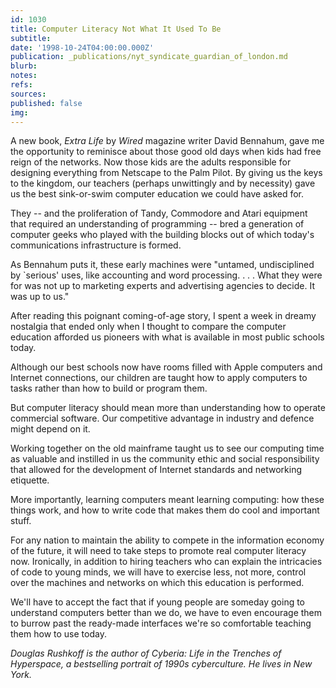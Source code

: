 ```yaml
---
id: 1030
title: Computer Literacy Not What It Used To Be
subtitle: 
date: '1998-10-24T04:00:00.000Z'
publication: _publications/nyt_syndicate_guardian_of_london.md
blurb: 
notes: 
refs: 
sources: 
published: false
img: 
---
```

A new book, *Extra Life* by *Wired* magazine writer David Bennahum, gave me the opportunity to reminisce about those good old days when kids had free reign of the networks. Now those kids are the adults responsible for designing everything from Netscape to the Palm Pilot. By giving us the keys to the kingdom, our teachers (perhaps unwittingly and by necessity) gave us the best sink-or-swim computer education we could have asked for.

They -- and the proliferation of Tandy, Commodore and Atari equipment that required an understanding of programming -- bred a generation of computer geeks who played with the building blocks out of which today's communications infrastructure is formed.

As Bennahum puts it, these early machines were "untamed, undisciplined by `serious' uses, like accounting and word processing. . . . What they were for was not up to marketing experts and advertising agencies to decide. It was up to us."

After reading this poignant coming-of-age story, I spent a week in dreamy nostalgia that ended only when I thought to compare the computer education afforded us pioneers with what is available in most public schools today.

Although our best schools now have rooms filled with Apple computers and Internet connections, our children are taught how to apply computers to tasks rather than how to build or program them.

But computer literacy should mean more than understanding how to operate commercial software. Our competitive advantage in industry and defence might depend on it.

Working together on the old mainframe taught us to see our computing time as valuable and instilled in us the community ethic and social responsibility that allowed for the development of Internet standards and networking etiquette.

More importantly, learning computers meant learning computing: how these things work, and how to write code that makes them do cool and important stuff.

For any nation to maintain the ability to compete in the information economy of the future, it will need to take steps to promote real computer literacy now. Ironically, in addition to hiring teachers who can explain the intricacies of code to young minds, we will have to exercise less, not more, control over the machines and networks on which this education is performed.

We'll have to accept the fact that if young people are someday going to understand computers better than we do, we have to even encourage them to burrow past the ready-made interfaces we're so comfortable teaching them how to use today.

*Douglas Rushkoff is the author of Cyberia: Life in the Trenches of Hyperspace, a bestselling portrait of 1990s cyberculture. He lives in New York.*

